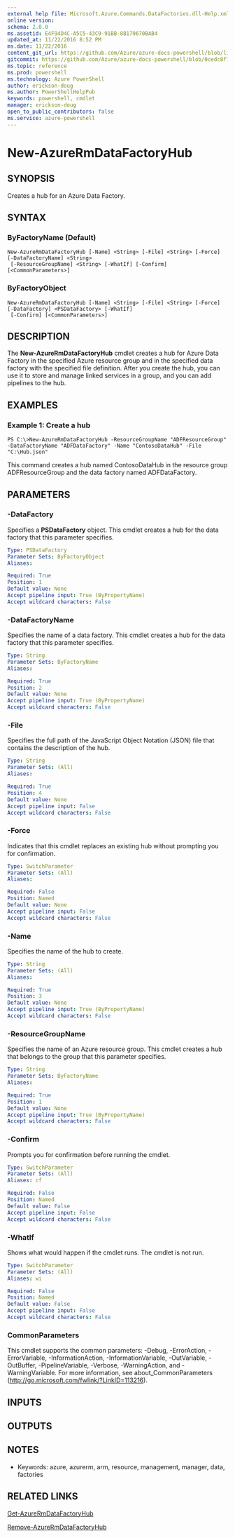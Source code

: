 ```yaml
---
external help file: Microsoft.Azure.Commands.DataFactories.dll-Help.xml
online version: 
schema: 2.0.0
ms.assetid: E4F94D4C-A5C5-43C9-91BB-8B179670BAB4
updated_at: 11/22/2016 8:52 PM
ms.date: 11/22/2016
content_git_url: https://github.com/Azure/azure-docs-powershell/blob/live/azureps-cmdlets-docs/ResourceManager/AzureRM.DataFactories/v2.1.0/New-AzureRmDataFactoryHub.md
gitcommit: https://github.com/Azure/azure-docs-powershell/blob/0cedc8f73bc96cf5ac4c69144e17b3de601fd3cc/azureps-cmdlets-docs/ResourceManager/AzureRM.DataFactories/v2.1.0/New-AzureRmDataFactoryHub.md
ms.topic: reference
ms.prod: powershell
ms.technology: Azure PowerShell
author: erickson-doug
ms.author: PowerShellHelpPub
keywords: powershell, cmdlet
manager: erickson-doug
open_to_public_contributors: false
ms.service: azure-powershell
---
```


# New-AzureRmDataFactoryHub

## SYNOPSIS
Creates a hub for an Azure Data Factory.

## SYNTAX

### ByFactoryName (Default)
```
New-AzureRmDataFactoryHub [-Name] <String> [-File] <String> [-Force] [-DataFactoryName] <String>
 [-ResourceGroupName] <String> [-WhatIf] [-Confirm] [<CommonParameters>]
```

### ByFactoryObject
```
New-AzureRmDataFactoryHub [-Name] <String> [-File] <String> [-Force] [-DataFactory] <PSDataFactory> [-WhatIf]
 [-Confirm] [<CommonParameters>]
```

## DESCRIPTION
The **New-AzureRmDataFactoryHub** cmdlet creates a hub for Azure Data Factory in the specified Azure resource group and in the specified data factory with the specified file definition.
After you create the hub, you can use it to store and manage linked services in a group, and you can add pipelines to the hub.

## EXAMPLES

### Example 1: Create a hub
```
PS C:\>New-AzureRmDataFactoryHub -ResourceGroupName "ADFResourceGroup" -DataFactoryName "ADFDataFactory" -Name "ContosoDataHub" -File "C:\Hub.json"
```

This command creates a hub named ContosoDataHub in the resource group ADFResourceGroup and the data factory named ADFDataFactory.

## PARAMETERS

### -DataFactory
Specifies a **PSDataFactory** object.
This cmdlet creates a hub for the data factory that this parameter specifies.

```yaml
Type: PSDataFactory
Parameter Sets: ByFactoryObject
Aliases: 

Required: True
Position: 1
Default value: None
Accept pipeline input: True (ByPropertyName)
Accept wildcard characters: False
```

### -DataFactoryName
Specifies the name of a data factory.
This cmdlet creates a hub for the data factory that this parameter specifies.

```yaml
Type: String
Parameter Sets: ByFactoryName
Aliases: 

Required: True
Position: 2
Default value: None
Accept pipeline input: True (ByPropertyName)
Accept wildcard characters: False
```

### -File
Specifies the full path of the JavaScript Object Notation (JSON) file that contains the description of the hub.

```yaml
Type: String
Parameter Sets: (All)
Aliases: 

Required: True
Position: 4
Default value: None
Accept pipeline input: False
Accept wildcard characters: False
```

### -Force
Indicates that this cmdlet replaces an existing hub without prompting you for confirmation.

```yaml
Type: SwitchParameter
Parameter Sets: (All)
Aliases: 

Required: False
Position: Named
Default value: None
Accept pipeline input: False
Accept wildcard characters: False
```

### -Name
Specifies the name of the hub to create.

```yaml
Type: String
Parameter Sets: (All)
Aliases: 

Required: True
Position: 3
Default value: None
Accept pipeline input: True (ByPropertyName)
Accept wildcard characters: False
```

### -ResourceGroupName
Specifies the name of an Azure resource group.
This cmdlet creates a hub that belongs to the group that this parameter specifies.

```yaml
Type: String
Parameter Sets: ByFactoryName
Aliases: 

Required: True
Position: 1
Default value: None
Accept pipeline input: True (ByPropertyName)
Accept wildcard characters: False
```

### -Confirm
Prompts you for confirmation before running the cmdlet.

```yaml
Type: SwitchParameter
Parameter Sets: (All)
Aliases: cf

Required: False
Position: Named
Default value: False
Accept pipeline input: False
Accept wildcard characters: False
```

### -WhatIf
Shows what would happen if the cmdlet runs.
The cmdlet is not run.

```yaml
Type: SwitchParameter
Parameter Sets: (All)
Aliases: wi

Required: False
Position: Named
Default value: False
Accept pipeline input: False
Accept wildcard characters: False
```

### CommonParameters
This cmdlet supports the common parameters: -Debug, -ErrorAction, -ErrorVariable, -InformationAction, -InformationVariable, -OutVariable, -OutBuffer, -PipelineVariable, -Verbose, -WarningAction, and -WarningVariable. For more information, see about_CommonParameters (http://go.microsoft.com/fwlink/?LinkID=113216).

## INPUTS

## OUTPUTS

## NOTES
* Keywords: azure, azurerm, arm, resource, management, manager, data, factories

## RELATED LINKS

[Get-AzureRmDataFactoryHub](xref:ResourceManager/AzureRM.DataFactories/v2.1.0/Get-AzureRmDataFactoryHub.md)

[Remove-AzureRmDataFactoryHub](xref:ResourceManager/AzureRM.DataFactories/v2.1.0/Remove-AzureRmDataFactoryHub.md)


